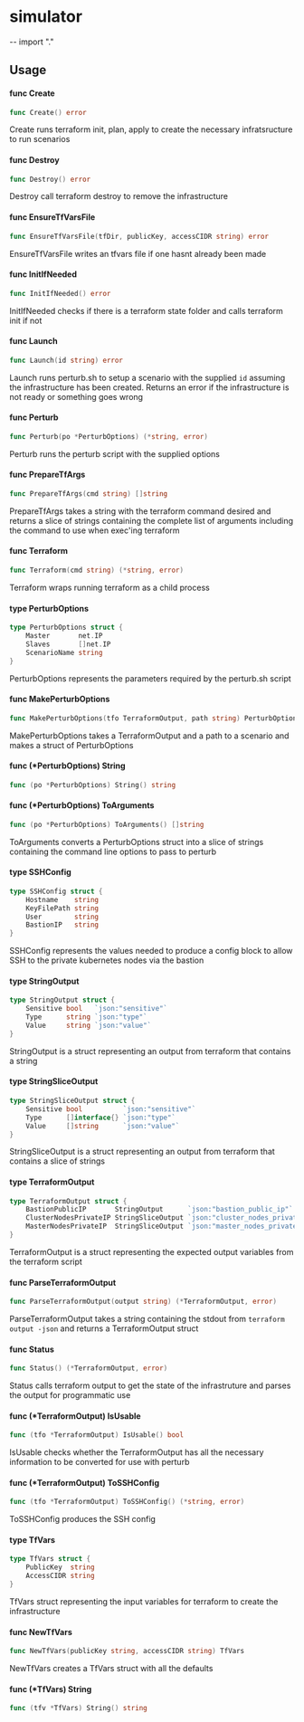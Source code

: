 # simulator
--
    import "."


## Usage

#### func  Create

```go
func Create() error
```
Create runs terraform init, plan, apply to create the necessary infratsructure
to run scenarios

#### func  Destroy

```go
func Destroy() error
```
Destroy call terraform destroy to remove the infrastructure

#### func  EnsureTfVarsFile

```go
func EnsureTfVarsFile(tfDir, publicKey, accessCIDR string) error
```
EnsureTfVarsFile writes an tfvars file if one hasnt already been made

#### func  InitIfNeeded

```go
func InitIfNeeded() error
```
InitIfNeeded checks if there is a terraform state folder and calls terraform
init if not

#### func  Launch

```go
func Launch(id string) error
```
Launch runs perturb.sh to setup a scenario with the supplied `id` assuming the
infrastructure has been created. Returns an error if the infrastructure is not
ready or something goes wrong

#### func  Perturb

```go
func Perturb(po *PerturbOptions) (*string, error)
```
Perturb runs the perturb script with the supplied options

#### func  PrepareTfArgs

```go
func PrepareTfArgs(cmd string) []string
```
PrepareTfArgs takes a string with the terraform command desired and returns a
slice of strings containing the complete list of arguments including the command
to use when exec'ing terraform

#### func  Terraform

```go
func Terraform(cmd string) (*string, error)
```
Terraform wraps running terraform as a child process

#### type PerturbOptions

```go
type PerturbOptions struct {
	Master       net.IP
	Slaves       []net.IP
	ScenarioName string
}
```

PerturbOptions represents the parameters required by the perturb.sh script

#### func  MakePerturbOptions

```go
func MakePerturbOptions(tfo TerraformOutput, path string) PerturbOptions
```
MakePerturbOptions takes a TerraformOutput and a path to a scenario and makes a
struct of PerturbOptions

#### func (*PerturbOptions) String

```go
func (po *PerturbOptions) String() string
```

#### func (*PerturbOptions) ToArguments

```go
func (po *PerturbOptions) ToArguments() []string
```
ToArguments converts a PerturbOptions struct into a slice of strings containing
the command line options to pass to perturb

#### type SSHConfig

```go
type SSHConfig struct {
	Hostname    string
	KeyFilePath string
	User        string
	BastionIP   string
}
```

SSHConfig represents the values needed to produce a config block to allow SSH to
the private kubernetes nodes via the bastion

#### type StringOutput

```go
type StringOutput struct {
	Sensitive bool   `json:"sensitive"`
	Type      string `json:"type"`
	Value     string `json:"value"`
}
```

StringOutput is a struct representing an output from terraform that contains a
string

#### type StringSliceOutput

```go
type StringSliceOutput struct {
	Sensitive bool          `json:"sensitive"`
	Type      []interface{} `json:"type"`
	Value     []string      `json:"value"`
}
```

StringSliceOutput is a struct representing an output from terraform that
contains a slice of strings

#### type TerraformOutput

```go
type TerraformOutput struct {
	BastionPublicIP       StringOutput      `json:"bastion_public_ip"`
	ClusterNodesPrivateIP StringSliceOutput `json:"cluster_nodes_private_ip"`
	MasterNodesPrivateIP  StringSliceOutput `json:"master_nodes_private_ip"`
}
```

TerraformOutput is a struct representing the expected output variables from the
terraform script

#### func  ParseTerraformOutput

```go
func ParseTerraformOutput(output string) (*TerraformOutput, error)
```
ParseTerraformOutput takes a string containing the stdout from `terraform output
-json` and returns a TerraformOutput struct

#### func  Status

```go
func Status() (*TerraformOutput, error)
```
Status calls terraform output to get the state of the infrastruture and parses
the output for programmatic use

#### func (*TerraformOutput) IsUsable

```go
func (tfo *TerraformOutput) IsUsable() bool
```
IsUsable checks whether the TerraformOutput has all the necessary information to
be converted for use with perturb

#### func (*TerraformOutput) ToSSHConfig

```go
func (tfo *TerraformOutput) ToSSHConfig() (*string, error)
```
ToSSHConfig produces the SSH config

#### type TfVars

```go
type TfVars struct {
	PublicKey  string
	AccessCIDR string
}
```

TfVars struct representing the input variables for terraform to create the
infrastructure

#### func  NewTfVars

```go
func NewTfVars(publicKey string, accessCIDR string) TfVars
```
NewTfVars creates a TfVars struct with all the defaults

#### func (*TfVars) String

```go
func (tfv *TfVars) String() string
```
